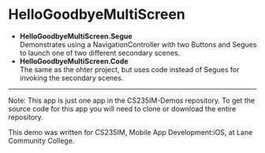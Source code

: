 # HelloGoodbyeMultiScreen
- **HelloGoodbyeMultiScreen.Segue**  
Demonstrates using a NavigationController with two Buttons and Segues to launch one of two different secondary scenes.
- **HelloGoodbyeMultiScreen.Code**  
The same as the ohter project, but uses code instead of Segues for invoking the secondary scenes.

___
Note: This app is just one app in the CS235IM-Demos repository. To get the source code for this app you will need to clone or download the entire repository.

This demo was written for CS235IM, Mobile App Development:iOS, at Lane Community College.
